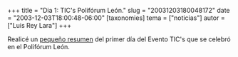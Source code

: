 +++
title = "Dia 1: TIC's  Polifórum León."
slug = "20031203180048172"
date = "2003-12-03T18:00:48-06:00"
[taxonomies]
tema = ["noticias"]
autor = ["Luis Rey Lara"]
+++

Realicé un [pequeño
resumen](http://luisrey.red-libre.org/staticpages/index.php?page=20031203190440779)
del primer día del Evento TIC's que se celebró en el Polifórum León.

